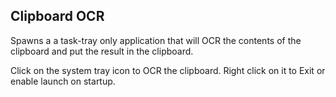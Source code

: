 ## Clipboard OCR

Spawns a a task-tray only application that will OCR the contents of the clipboard and put the result in the clipboard.  

Click on the system tray icon to OCR the clipboard. Right click on it to Exit or enable launch on startup.
